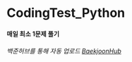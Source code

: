 # CodingTest_Python

#### 매일 최소 1문제 풀기

###### 백준허브를 통해 자동 업로드 [BaekjoonHub](https://github.com/BaekjoonHub/BaekjoonHub)

